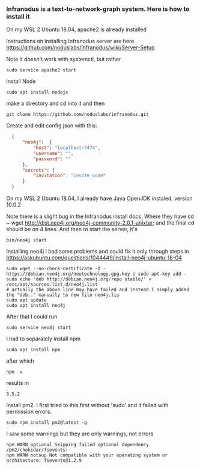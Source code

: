 ### Infranodus is a text-to-network-graph system. Here is how to install it

On my WSL 2 Ubuntu 18.04, apache2 is already installed

Instructions on installing Infranodus server are here https://github.com/noduslabs/infranodus/wiki/Server-Setup

Note it doesn't work with systemctl, but rather
```
sudo service apache2 start
```
Install Node
```
sudo apt install nodejs
```
make a directory and cd into it and then
```
git clone https://github.com/noduslabs/infranodus.git
```
Create and edit config.json with this:
```JSON
  {
      "neo4j":  {
          "host": "localhost:7474",
          "username": "",
          "password": ""
      },
      "secrets": {
          "invitation": "invite_code"
      }
  }
```
On my WSL 2 Ubuntu 18.04, I already have Java OpenJDK instaled, version 10.0.2

Note there is a slight bug in the Infranodus install docs. Where they have 
cd ~ wget http://dist.neo4j.org/neo4j-community-2.0.1-unixtar; and the final cd should be on 4 lines.
And then to start the server, it's
```
bin/neo4j start
```

Installing neo4j I had some problems and could fix it only through steps in https://askubuntu.com/questions/1044449/install-neo4j-ubuntu-18-04
```
sudo wget --no-check-certificate -O - https://debian.neo4j.org/neotechnology.gpg.key | sudo apt-key add -
sudo echo 'deb http://debian.neo4j.org/repo stable/' > /etc/apt/sources.list.d/neo4j.list
# actually the above line may have failed and instead I simply added the "deb.." manually to new file neo4j.lis
sudo apt update
sudo apt install neo4j
```
After that I could run
```
sudo service neo4j start
```

I had to separately install npm
```
sudo apt install npm
```
after which
```
npm -v
```
results in
```
3.5.2
```
Install pm2. I first tried to this first without 'sudo' and it failed with permission errors.
```
sudo npm install pm2@latest -g
```
I saw some warnings but they are only warnings, not errors
```
npm WARN optional Skipping failed optional dependency /pm2/chokidar/fsevents:
npm WARN notsup Not compatible with your operating system or architecture: fsevents@1.2.9
```



